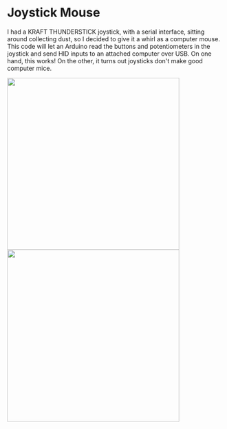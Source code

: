# Joystick Mouse  
  
I had a KRAFT THUNDERSTICK joystick, with a serial interface, sitting around collecting dust, so I decided to give it a whirl as a computer mouse. This code will let an Arduino read the buttons and potentiometers in the joystick and send HID inputs to an attached computer over USB. On one hand, this works! On the other, it turns out joysticks don't make good computer mice.  
  
<img src="CompletedJoystickMouse.png" width="400"/>    
<img src="JoystickMouseInternals.png" width="400"/>    